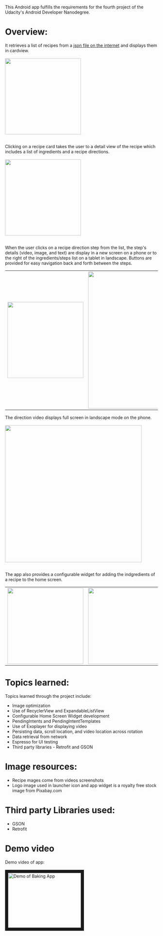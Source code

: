 This Android app fulfills the requirements for the fourth project of the Udacity's Android Developer Nanodegree.

# Overview:
It retrieves a list of recipes from a [json file on the internet](https://d17h27t6h515a5.cloudfront.net/topher/2017/May/59121517_baking/baking.json) and displays them in cardview.
<br><br><img src="https://github.com/micnap/android-project3/blob/master/repoimages/phone-recipe-list.png" width="250px"><br><br>

Clicking on a recipe card takes the user to a detail view of the recipe which includes a list of ingredients and a recipe directions.
<br><br><img src="https://github.com/micnap/android-project3/blob/master/repoimages/phone-recipe-details.png" width="250px"><br><br>

When the user clicks on a recipe direction step from the list, the step's details (video, image, and text) are display in a new screen on a phone or to the right of the ingredients/steps list on a tablet in landscape.   Buttons are provided for easy navigation back and forth between the steps.  
<table><tr><td><img src="https://github.com/micnap/android-project3/blob/master/repoimages/phone-recipe-step.png" width="250px"></td><td valign="top"><img src="https://github.com/micnap/android-project3/blob/master/repoimages/tablet-recipe-details.png" width="450"></td></tr></table>

The direction video displays full screen in landscape mode on the phone.
<br><br><img src="https://github.com/micnap/android-project3/blob/master/repoimages/phone-step-video-landscape.png" width="450px"><br><br>

The app also provides a configurable widget for adding the indgredients of a recipe to the home screen.

<table><tr><td valign="top"><img src="https://github.com/micnap/android-project3/blob/master/repoimages/phone-widget-config.png" width="250px"></td><td><img src="https://github.com/micnap/android-project3/blob/master/repoimages/phone-widget.png" width="250px"></td></tr></table>


# Topics learned:
Topics learned through the project include:
* Image optimization
* Use of RecyclerView and ExpandableListView
* Configurable Home Screen Widget development
* PendingIntents and PendingIntentTemplates
* Use of Exoplayer for displaying video
* Persisting data, scroll location, and video location across rotation
* Data retrieval from network
* Espresso for UI testing
* Third party libraries - Retrofit and GSON

# Image resources:
* Recipe mages come from videos screenshots
* Logo image used in launcher icon and app widget is a royalty free stock image from Pixabay.com 

# Third party Libraries used:
* GSON
* Retrofit

# Demo video
Demo video of app:
<br><br><a href="http://www.youtube.com/watch?feature=player_embedded&v=lsRxyQ9o_eA
" target="_blank"><img src="http://img.youtube.com/vi/lsRxyQ9o_eA/0.jpg"
alt="Demo of Baking App" width="240" height="180" border="10" /></a>
